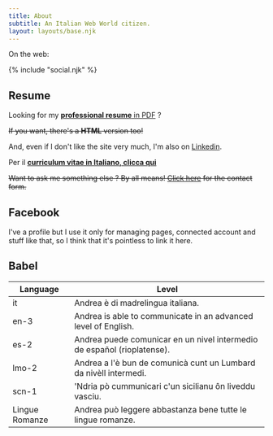 ```yaml
---
title: About
subtitle: An Italian Web World citizen.
layout: layouts/base.njk
---
```


On the web:

{% include "social.njk" %}

## Resume

Looking for my [**professional resume** in PDF](https://andreacorinti.github.io/cv-eng.pdf) ?

<del>If you want, there's a **HTML** version too!</del>

And, even if I don't like the site very much, I'm also on [Linkedin](https://www.linkedin.com/in/andrea-corinti/).

Per il [**curriculum vitae in Italiano, clicca qui**](https://andreacorinti.github.io/cv-it.pdf)

<del>Want to ask me something else ? By all means! [Click here](/contact/) for the contact form.</del>

## Facebook

I've a profile but I use it only for managing pages, connected account and stuff like that, so I think that it's pointless to link it here.

## Babel

| Language       | Level                                                                   |
|----------------|-------------------------------------------------------------------------|
| it             | Andrea è di madrelingua italiana.                                       |
| en-3           | Andrea is able to communicate in an advanced level of English.          |
| es-2           | Andrea puede comunicar en un nivel intermedio de español (rioplatense). |
| lmo-2          | Andrea a l'è bun de comunicà cunt un Lumbard da nivèll intermedi.       |
| scn-1          | 'Ndria pò cummunicari c'un sicilianu ôn liveddu vasciu.                 |
| Lingue Romanze | Andrea può leggere abbastanza bene tutte le lingue romanze.              |
